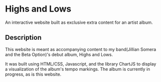 # Highs and Lows
An interactive website built as exclusive extra content for an artist album.

## Description
This website is meant as accompanying content to my band(Jillian Somera and the Beta Option)'s debut album, Highs and Lows. 

It was built using HTML/CSS, Javascript, and the library ChartJS to display a visualization of the album's tempo markings. The album is currently in progress, as is this website.

